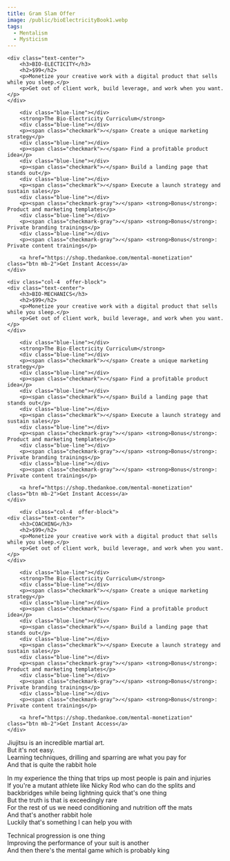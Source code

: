 ```yaml
---
title: Gram Slam Offer
image: /public/bioElectricityBook1.webp
tags:
  - Mentalism
  - Mysticism
---
```


<div class="row g-3">
    <div class="col-4 offer-block">

    <div class="text-center">
        <h3>BIO-ELECTICITY</h3>
        <h2>$99</h2>
        <p>Monetize your creative work with a digital product that sells while you sleep.</p>
        <p>Get out of client work, build leverage, and work when you want.</p>
    </div>

        <div class="blue-line"></div>
        <strong>The Bio-Electricity Curriculum</strong>
        <div class="blue-line"></div>
        <p><span class="checkmark">✓</span> Create a unique marketing strategy</p>
        <div class="blue-line"></div>
        <p><span class="checkmark">✓</span> Find a profitable product idea</p>
        <div class="blue-line"></div>
        <p><span class="checkmark">✓</span> Build a landing page that stands out</p>
        <div class="blue-line"></div>
        <p><span class="checkmark">✓</span> Execute a launch strategy and sustain sales</p>
        <div class="blue-line"></div>
        <p><span class="checkmark-gray">✓</span> <strong>Bonus</strong>: Product and marketing templates</p>
        <div class="blue-line"></div>
        <p><span class="checkmark-gray">✓</span> <strong>Bonus</strong>: Private branding trainings</p>
        <div class="blue-line"></div>
        <p><span class="checkmark-gray">✓</span> <strong>Bonus</strong>: Private content trainings</p>

        <a href="https://shop.thedankoe.com/mental-monetization" class="btn mb-2">Get Instant Access</a>
    </div>

    <div class="col-4  offer-block">
    <div class="text-center">
        <h3>BIO-MECHANICS</h3>
        <h2>$99</h2>
        <p>Monetize your creative work with a digital product that sells while you sleep.</p>
        <p>Get out of client work, build leverage, and work when you want.</p>
    </div>

        <div class="blue-line"></div>
        <strong>The Bio-Electricity Curriculum</strong>
        <div class="blue-line"></div>
        <p><span class="checkmark">✓</span> Create a unique marketing strategy</p>
        <div class="blue-line"></div>
        <p><span class="checkmark">✓</span> Find a profitable product idea</p>
        <div class="blue-line"></div>
        <p><span class="checkmark">✓</span> Build a landing page that stands out</p>
        <div class="blue-line"></div>
        <p><span class="checkmark">✓</span> Execute a launch strategy and sustain sales</p>
        <div class="blue-line"></div>
        <p><span class="checkmark-gray">✓</span> <strong>Bonus</strong>: Product and marketing templates</p>
        <div class="blue-line"></div>
        <p><span class="checkmark-gray">✓</span> <strong>Bonus</strong>: Private branding trainings</p>
        <div class="blue-line"></div>
        <p><span class="checkmark-gray">✓</span> <strong>Bonus</strong>: Private content trainings</p>

        <a href="https://shop.thedankoe.com/mental-monetization" class="btn mb-2">Get Instant Access</a>
    </div>

        <div class="col-4  offer-block">
    <div class="text-center">
        <h3>COACHING</h3>
        <h2>$99</h2>
        <p>Monetize your creative work with a digital product that sells while you sleep.</p>
        <p>Get out of client work, build leverage, and work when you want.</p>
    </div>

        <div class="blue-line"></div>
        <strong>The Bio-Electricity Curriculum</strong>
        <div class="blue-line"></div>
        <p><span class="checkmark">✓</span> Create a unique marketing strategy</p>
        <div class="blue-line"></div>
        <p><span class="checkmark">✓</span> Find a profitable product idea</p>
        <div class="blue-line"></div>
        <p><span class="checkmark">✓</span> Build a landing page that stands out</p>
        <div class="blue-line"></div>
        <p><span class="checkmark">✓</span> Execute a launch strategy and sustain sales</p>
        <div class="blue-line"></div>
        <p><span class="checkmark-gray">✓</span> <strong>Bonus</strong>: Product and marketing templates</p>
        <div class="blue-line"></div>
        <p><span class="checkmark-gray">✓</span> <strong>Bonus</strong>: Private branding trainings</p>
        <div class="blue-line"></div>
        <p><span class="checkmark-gray">✓</span> <strong>Bonus</strong>: Private content trainings</p>

        <a href="https://shop.thedankoe.com/mental-monetization" class="btn mb-2">Get Instant Access</a>
    </div>

</div>

Jiujitsu is an incredible martial art.  
But it's not easy.  
Learning techniques, drilling and sparring are what you pay for  
And that is quite the rabbit hole

In my experience the thing that trips up most people is pain and injuries  
If you're a mutant athlete like Nicky Rod who can do the splits and backbridges while being lightning quick that's one thing  
But the truth is that is exceedingly rare  
For the rest of us we need conditioning and nutrition off the mats  
And that's another rabbit hole  
Luckily that's something I can help you with

Technical progression is one thing  
Improving the performance of your suit is another  
And then there's the mental game which is probably king
